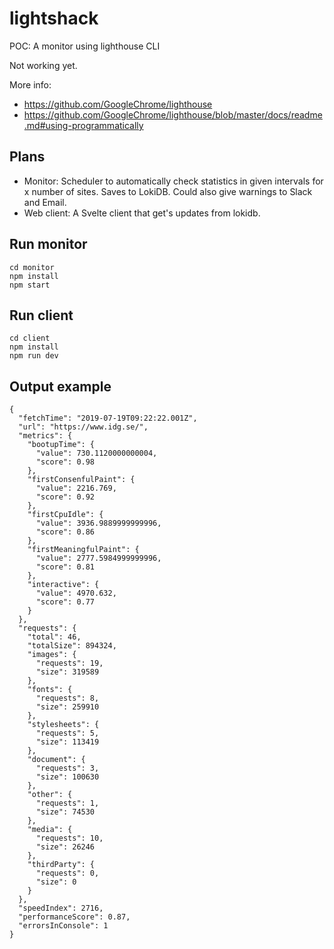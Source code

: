 # lightshack

POC: A monitor using lighthouse CLI

Not working yet.

More info:

-   https://github.com/GoogleChrome/lighthouse
-   https://github.com/GoogleChrome/lighthouse/blob/master/docs/readme.md#using-programmatically

## Plans

-   Monitor: Scheduler to automatically check statistics in given intervals for x number of sites. Saves to LokiDB. Could also give warnings to Slack and Email.
-   Web client: A Svelte client that get's updates from lokidb.

## Run monitor

```
cd monitor
npm install
npm start
```

## Run client

```
cd client
npm install
npm run dev
```

## Output example

```
{
  "fetchTime": "2019-07-19T09:22:22.001Z",
  "url": "https://www.idg.se/",
  "metrics": {
    "bootupTime": {
      "value": 730.1120000000004,
      "score": 0.98
    },
    "firstConsenfulPaint": {
      "value": 2216.769,
      "score": 0.92
    },
    "firstCpuIdle": {
      "value": 3936.9889999999996,
      "score": 0.86
    },
    "firstMeaningfulPaint": {
      "value": 2777.5984999999996,
      "score": 0.81
    },
    "interactive": {
      "value": 4970.632,
      "score": 0.77
    }
  },
  "requests": {
    "total": 46,
    "totalSize": 894324,
    "images": {
      "requests": 19,
      "size": 319589
    },
    "fonts": {
      "requests": 8,
      "size": 259910
    },
    "stylesheets": {
      "requests": 5,
      "size": 113419
    },
    "document": {
      "requests": 3,
      "size": 100630
    },
    "other": {
      "requests": 1,
      "size": 74530
    },
    "media": {
      "requests": 10,
      "size": 26246
    },
    "thirdParty": {
      "requests": 0,
      "size": 0
    }
  },
  "speedIndex": 2716,
  "performanceScore": 0.87,
  "errorsInConsole": 1
}
```
